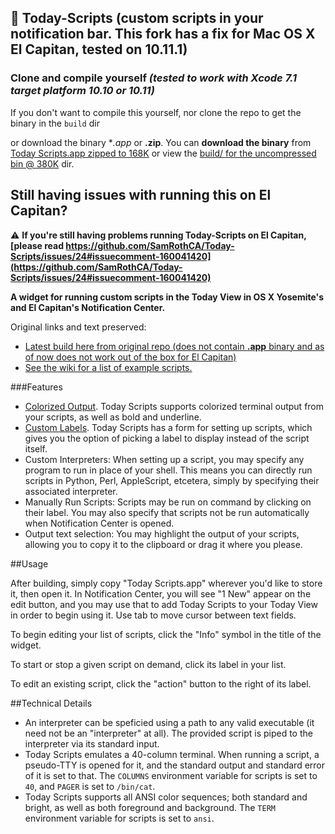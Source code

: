 ##  Today-Scripts (custom scripts in your notification bar. This fork has a fix for Mac OS X El Capitan, tested on **10.11.1**)  

### Clone and compile yourself *(tested to work with Xcode 7.1 target platform 10.10 or 10.11)*

If you don't want to compile this yourself, nor clone the repo to get the binary in the `build` dir  

or download the binary **.app* or **.zip**. You can **download the binary** from [Today Scripts.app zipped to 168K](https://github.com/lsd/Today-Scripts/raw/master/build/Today%20Scripts.app.zip) or view the [build/ for the uncompressed bin @ 380K](https://github.com/lsd/Today-Scripts/tree/master/build) dir. 

## Still having issues with running this on El Capitan?  

:warning: **If you're still having problems running Today-Scripts on El Capitan, [please read https://github.com/SamRothCA/Today-Scripts/issues/24#issuecomment-160041420](https://github.com/SamRothCA/Today-Scripts/issues/24#issuecomment-160041420)**


**A widget for running custom scripts in the Today View in OS X Yosemite's and El Capitan's Notification Center.**

Original links and text preserved:  

- [Latest build here from original repo (does not contain **.app** binary and as of now does not work out of the box for El Capitan)](https://github.com/SamRothCA/Today-Scripts/releases)
- [See the wiki for a list of example scripts.](https://github.com/SamRothCA/Today-Scripts/wiki)

###Features

* [Colorized Output](http://i.imgur.com/Yvj2ePG.png). Today Scripts supports colorized terminal output from your scripts, as well as bold and underline.
* [Custom Labels](http://i.imgur.com/LL4s6Ao.png). Today Scripts has a form for setting up scripts, which gives you the option of picking a label to display instead of the script itself.
* Custom Interpreters: When setting up a script, you may specify any program to run in place of your shell. This means you can directly run scripts in Python, Perl, AppleScript, etcetera, simply by specifying their associated interpreter.
* Manually Run Scripts: Scripts may be run on command by clicking on their label. You may also specify that scripts not be run automatically when Notification Center is opened.
* Output text selection: You may highlight the output of your scripts, allowing you to copy it to the clipboard or drag it where you please.

##Usage

After building, simply copy "Today Scripts.app" wherever you'd like to store it, then open it. In Notification Center, you will see "1 New" appear on the edit button, and you may use that to add Today Scripts to your Today View in order to begin using it. Use tab to move cursor between text fields.

To begin editing your list of scripts, click the "Info" symbol in the title of the widget.

To start or stop a given script on demand, click its label in your list.

To edit an existing script, click the "action" button to the right of its label.

##Technical Details

* An interpreter can be speficied using a path to any valid executable (it need not be an "interpreter" at all). The provided script is piped to the interpreter via its standard input.
* Today Scripts emulates a 40-column terminal. When running a script, a pseudo-TTY is opened for it, and the standard output and standard error of it is set to that. The `COLUMNS` environment variable for scripts is set to `40`, and `PAGER` is set to `/bin/cat`.
* Today Scripts supports all ANSI color sequences; both standard and bright, as well as both foreground and background. The `TERM` environment variable for scripts is set to `ansi`.

